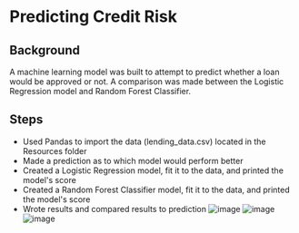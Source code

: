 # Predicting Credit Risk 

## Background
A machine learning model was built to attempt to predict whether a loan would be approved or not.
A comparison was made between the Logistic Regression model and Random Forest Classifier. 

## Steps
* Used Pandas to import the data (lending_data.csv) located in the Resources folder
* Made a prediction as to which model would perform better
* Created a Logistic Regression model, fit it to the data, and printed the model's score
* Created a Random Forest Classifier model, fit it to the data, and printed the model's score
* Wrote results and compared results to prediction
![image](https://user-images.githubusercontent.com/98370960/193229016-00f1f500-9e79-46d0-9bb6-4c963c78d8b5.png)
![image](https://user-images.githubusercontent.com/98370960/193229667-8e239605-ede6-4068-b317-1c32ee83b145.png)
![image](https://user-images.githubusercontent.com/98370960/193229921-7a807acf-ffe2-4ea4-8d77-cd2e58707090.png)
